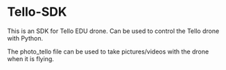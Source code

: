 # Tello-SDK
This is an SDK for Tello EDU drone. Can be used to control the Tello drone with Python.

The photo_tello file can be used to take pictures/videos with the drone when it is flying.
